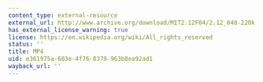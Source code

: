 ```yaml
---
content_type: external-resource
external_url: http://www.archive.org/download/MIT2.12F04/2.12_040-220k.mp4
has_external_license_warning: true
license: https://en.wikipedia.org/wiki/All_rights_reserved
status: ''
title: MP4
uid: e361975a-603e-4f76-8379-963b0ea92ad1
wayback_url: ''
---
```

